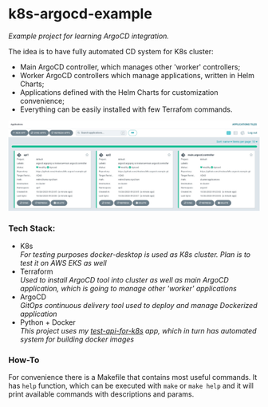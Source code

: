 # k8s-argocd-example

_Example project for learning ArgoCD integration._

The idea is to have fully automated CD system for K8s cluster:
* Main ArgoCD controller, which manages other 'worker' controllers;
* Worker ArgoCD controllers which manage applications, written in Helm Charts;
* Applications defined with the Helm Charts for customization convenience;
* Everything can be easily installed with few Terrafom commands.

![Deployed ArgoCD example](media/argocd.jpg)


### Tech Stack:
* K8s <br/>
_For testing purposes docker-desktop is used as K8s cluster. Plan is to test it on AWS EKS as well_
* Terraform <br/>
_Used to install ArgoCD tool into cluster as well as main ArgoCD application, which is going to manage other 'worker' applications_
* ArgoCD <br/>
_GitOps continuous delivery tool used to deploy and manage Dockerized application_
* Python + Docker <br/>
_This project uses my [test-api-for-k8s](https://github.com/rhrabun/test-api-for-k8s) app, which in turn has automated system for building docker images_


### How-To
For convenience there is a Makefile that contains most useful commands.
It has `help` function, which can be executed with `make` or `make help` and it will print available commands with descriptions and params.
